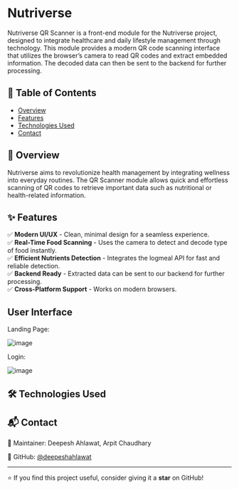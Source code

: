 # Nutriverse

Nutriverse QR Scanner is a front-end module for the Nutriverse project, designed to integrate healthcare and daily lifestyle management through technology. This module provides a modern QR code scanning interface that utilizes the browser’s camera to read QR codes and extract embedded information. The decoded data can then be sent to the backend for further processing.

## 📌 Table of Contents

- [Overview](#overview)
- [Features](#features)
- [Technologies Used](#technologies-used)
- [Contact](#contact)

## 📖 Overview

Nutriverse aims to revolutionize health management by integrating wellness into everyday routines. The QR Scanner module allows quick and effortless scanning of QR codes to retrieve important data such as nutritional or health-related information.

## ✨ Features

✅ **Modern UI/UX** - Clean, minimal design for a seamless experience.  
✅ **Real-Time Food Scanning** - Uses the camera to detect and decode type of food instantly.  
✅ **Efficient Nutrients Detection** - Integrates the logmeal API for fast and reliable detection.  
✅ **Backend Ready** - Extracted data can be sent to our backend for further processing.  
✅ **Cross-Platform Support** - Works on modern browsers.

## User Interface

Landing Page:

![image](https://github.com/user-attachments/assets/cdc846ef-4bb6-4cd1-94b3-20190c0f82a7)



Login:

![image](https://github.com/user-attachments/assets/bad88f41-c5e5-49b6-a481-bf2bc35338ae)



## 🛠 Technologies Used



## 📬 Contact

📌 Maintainer: Deepesh Ahlawat, Arpit Chaudhary

📌 GitHub: [@deepeshahlawat](https://github.com/deepeshahlawat)  

---

⭐ If you find this project useful, consider giving it a **star** on GitHub!

